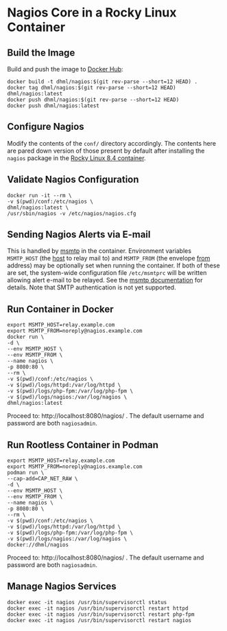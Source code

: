 # Nagios Core in a Rocky Linux Container

## Build the Image

Build and push the image to [Docker
Hub](https://hub.docker.com/repository/docker/dhml/nagios):

```
docker build -t dhml/nagios:$(git rev-parse --short=12 HEAD) .
docker tag dhml/nagios:$(git rev-parse --short=12 HEAD) dhml/nagios:latest
docker push dhml/nagios:$(git rev-parse --short=12 HEAD)
docker push dhml/nagios:latest
```

## Configure Nagios

Modify the contents of the `conf/` directory accordingly.  The contents
here are pared down version of those present by default after installing
the `nagios` package in the [Rocky Linux 8.4
container](https://hub.docker.com/layers/rockylinux/rockylinux/8.4/images/sha256-f0d7460b97156f6c8ea2ae73152bc11fe410d272387d60ddff36dfcea22ef689).

## Validate Nagios Configuration

```
docker run -it --rm \
-v $(pwd)/conf:/etc/nagios \
dhml/nagios:latest \
/usr/sbin/nagios -v /etc/nagios/nagios.cfg
```

## Sending Nagios Alerts via E-mail

This is handled by [msmtp](https://marlam.de/msmtp/) in the container.
Environment variables `MSMTP_HOST` (the
[host](https://marlam.de/msmtp/msmtp.html#host) to relay mail to) and
`MSMTP_FROM` (the envelope
[from](https://marlam.de/msmtp/msmtp.html#from) address) may be
optionally set when running the container.  If both of these are set,
the system-wide configuration file `/etc/msmtprc` will be written
allowing alert e-mail to be relayed.  See the [msmtp
documentation](https://marlam.de/msmtp/msmtp.html) for details.  Note
that SMTP authentication is not yet supported.

## Run Container in Docker

```
export MSMTP_HOST=relay.example.com
export MSMTP_FROM=noreply@nagios.example.com
docker run \
-d \
--env MSMTP_HOST \
--env MSMTP_FROM \
--name nagios \
-p 8080:80 \
--rm \
-v $(pwd)/conf:/etc/nagios \
-v $(pwd)/logs/httpd:/var/log/httpd \
-v $(pwd)/logs/php-fpm:/var/log/php-fpm \
-v $(pwd)/logs/nagios:/var/log/nagios \
dhml/nagios:latest
```

Proceed to: http://localhost:8080/nagios/ .  The default username and
password are both `nagiosadmin`.

## Run Rootless Container in Podman

```
export MSMTP_HOST=relay.example.com
export MSMTP_FROM=noreply@nagios.example.com
podman run \
--cap-add=CAP_NET_RAW \
-d \
--env MSMTP_HOST \
--env MSMTP_FROM \
--name nagios \
-p 8080:80 \
--rm \
-v $(pwd)/conf:/etc/nagios \
-v $(pwd)/logs/httpd:/var/log/httpd \
-v $(pwd)/logs/php-fpm:/var/log/php-fpm \
-v $(pwd)/logs/nagios:/var/log/nagios \
docker://dhml/nagios
```

Proceed to: http://localhost:8080/nagios/ .  The default username and
password are both `nagiosadmin`.

## Manage Nagios Services

```
docker exec -it nagios /usr/bin/supervisorctl status
docker exec -it nagios /usr/bin/supervisorctl restart httpd
docker exec -it nagios /usr/bin/supervisorctl restart php-fpm
docker exec -it nagios /usr/bin/supervisorctl restart nagios
```
